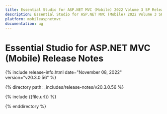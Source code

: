 ```yaml
---
title: Essential Studio for ASP.NET MVC (Mobile) 2022 Volume 3 SP Release Release Notes  
description: Essential Studio for ASP.NET MVC (Mobile) 2022 Volume 3 SP Release Release Notes  
platform: mobileaspnetmvc
documentation: ug
---
```


# Essential Studio for ASP.NET MVC (Mobile)  Release Notes  

{% include release-info.html date="November 08, 2022"  version="v20.3.0.56" %} 

{% directory path: _includes/release-notes/v20.3.0.56 %}

{% include {{file.url}} %}

{% enddirectory %}